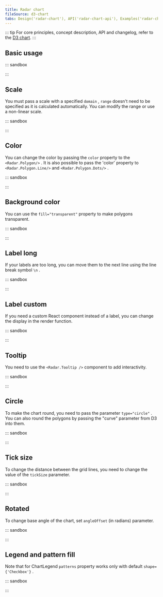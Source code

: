 ```yaml
---
title: Radar chart
fileSource: d3-chart
tabs: Design('radar-chart'), API('radar-chart-api'), Examples('radar-chart-code')
---
```


::: tip
For core principles, concept description, API and changelog, refer to the [D3 chart](/data-display/d3-chart/d3-chart).
:::

## Basic usage

::: sandbox

<script lang="tsx">
  export Demo from './examples/basic-usage.tsx'; 
</script>

:::

## Scale

You must pass a scale with a specified `domain` , `range` doesn't need to be specified as it is calculated automatically.
You can modify the range or use a non-linear scale.

::: sandbox

<script lang="tsx">
  export Demo from './examples/scale.tsx'; 
</script>

:::

## Color

You can change the color by passing the `color` property to the `<Radar.Polygon/>` .
It is also possible to pass the 'color' property to `<Radar.Polygon.Line/>` and `<Radar.Polygon.Dots/>` .

::: sandbox

<script lang="tsx">
  export Demo from './examples/color.tsx'; 
</script>

:::

## Background color

You can use the `fill="transparent"` property to make polygons transparent.

::: sandbox

<script lang="tsx">
  export Demo from './examples/background-color.tsx'; 
</script>

:::

## Label long

If your labels are too long, you can move them to the next line using the line break symbol `\n` .

::: sandbox

<script lang="tsx">
  export Demo from './examples/label-long.tsx'; 
</script>

:::

## Label custom

If you need a custom React component instead of a label, you can change the display in the render function.

::: sandbox

<script lang="tsx">
  export Demo from './examples/label-custom.tsx'; 
</script>

:::

## Tooltip

You need to use the `<Radar.Tooltip />` component to add interactivity.

::: sandbox

<script lang="tsx">
  export Demo from './examples/tooltip.tsx'; 
</script>

:::

## Circle

To make the chart round, you need to pass the parameter `type="circle"` .
You can also round the polygons by passing the "curve" parameter from D3 into them.

::: sandbox

<script lang="tsx">
  export Demo from './examples/circle.tsx'; 
</script>

:::

## Tick size

To change the distance between the grid lines, you need to change the value of the `tickSize` parameter.

::: sandbox

<script lang="tsx">
  export Demo from './examples/tick-size.tsx'; 
</script>

:::

## Rotated

To change base angle of the chart, set `angleOffset` (in radians) parameter.

::: sandbox

<script lang="tsx">
  export Demo from './examples/rotated.tsx'; 
</script>

:::

## Legend and pattern fill

Note that for ChartLegend `patterns` property works only with default `shape={'Checkbox'}` .

::: sandbox

<script lang="tsx">
  export Demo from './examples/legend-and-pattern-fill.tsx'; 
</script>

:::
